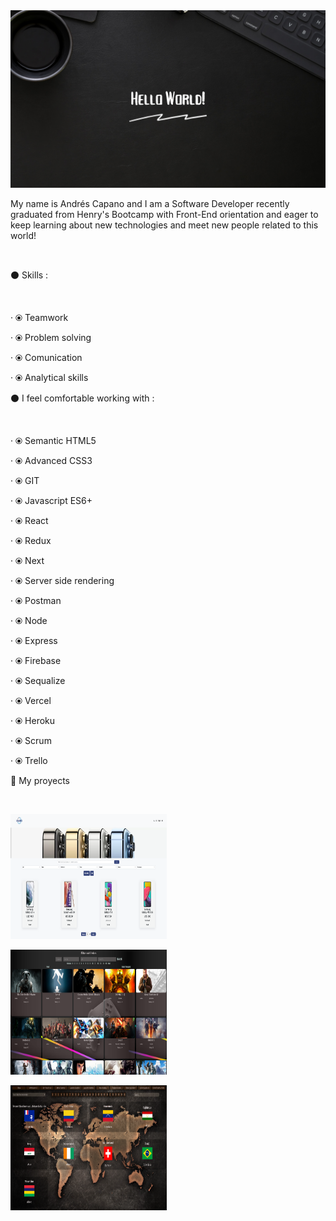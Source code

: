 
<img src="./images/GithubFondo.png">

My name is Andrés Capano and I am a Software Developer recently graduated from Henry's Bootcamp with Front-End orientation and eager to keep learning about new technologies and meet new people related to this world!

<br />

⚫ Skills :

<br />

· ⦿ Teamwork

· ⦿ Problem solving

· ⦿ Comunication

· ⦿ Analytical skills

⚫ I feel comfortable working with :

<br />

· ⦿ Semantic HTML5

· ⦿ Advanced CSS3

· ⦿ GIT

· ⦿ Javascript ES6+

· ⦿ React

· ⦿ Redux

· ⦿ Next

· ⦿ Server side rendering

· ⦿ Postman

· ⦿ Node

· ⦿ Express

· ⦿ Firebase

· ⦿ Sequalize

· ⦿ Vercel

· ⦿ Heroku

· ⦿ Scrum

· ⦿ Trello

📌 My proyects

<br />

<a href="https://smartify.vercel.app/" target="_blank"> <img src="./images/Smartify.PNG" alt="Smartify" width="250" height="200"/> </a>

<a href="https://github.com/andrescn2020/Videogames" target="_blank"> <img src="./images/Videogames.PNG" alt="Videogames" width="250" height="200"/> </a>

<a href="https://github.com/andrescn2020/Countries" target="_blank"> <img src="./images/Countries.PNG" alt="Countries" width="250" height="200"/> </a>